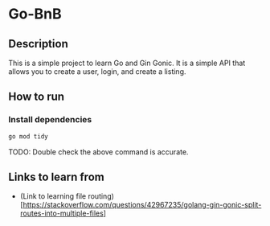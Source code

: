# Go-BnB

## Description
This is a simple project to learn Go and Gin Gonic. It is a simple API that allows you to create a user, login, and create a listing.

## How to run

### Install dependencies

```bash
go mod tidy
```
TODO: Double check the above command is accurate.

## Links to learn from
- (Link to learning file routing)[https://stackoverflow.com/questions/42967235/golang-gin-gonic-split-routes-into-multiple-files]